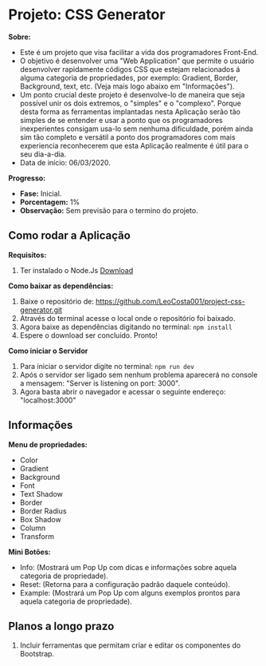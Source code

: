 # Projeto: CSS Generator
**Sobre:**
- Este é um projeto que visa facilitar a vida dos programadores Front-End.
- O objetivo é desenvolver uma "Web Application" que permite o usuário desenvolver rapidamente códigos CSS que estejam relacionados á alguma categoria de propriedades, por exemplo: Gradient, Border, Background, text, etc. (Veja mais logo abaixo em "Informações").
- Um ponto crucial deste projeto é desenvolve-lo de maneira que seja possível unir os dois extremos, o "simples" e o "complexo". Porque desta forma as ferramentas implantadas nesta Aplicação serão tão simples de se entender e usar a ponto que os programadores inexperientes consigam usa-lo sem nenhuma dificuldade, porém ainda sim tão completo e versátil a ponto dos programadores com mais experiencia reconhecerem que esta Aplicação realmente é útil para o seu dia-a-dia.
- Data de início: 06/03/2020.

**Progresso:**
- **Fase:** Inicial.
- **Porcentagem:** 1%
- **Observação:** Sem previsão para o termino do projeto.

## Como rodar a Aplicação

**Requisitos:** 
1. Ter instalado o Node.Js [Download](https://nodejs.org/en/download/)

**Como baixar as dependências:**
1. Baixe o repositório de: https://github.com/LeoCosta001/project-css-generator.git
2. Através do terminal acesse o local onde o repositório foi baixado.
3. Agora baixe as dependências digitando no terminal: `npm install`
4. Espere o download ser concluído.
Pronto!

**Como iniciar o Servidor**
1. Para iniciar o servidor digite no terminal: `npm run dev`
2. Após o servidor ser ligado sem nenhum problema aparecerá no console a mensagem: "Server is listening on port: 3000".
3. Agora basta abrir o navegador e acessar o seguinte endereço: "localhost:3000"

## Informações
**Menu de propriedades:**
- Color
- Gradient
- Background
- Font
- Text Shadow
- Border
- Border Radius
- Box Shadow
- Column
- Transform

**Mini Botões:**
- Info: (Mostrará um Pop Up com dicas e informações sobre aquela categoria de propriedade).
- Reset: (Retorna para a configuração padrão daquele conteúdo).
- Example: (Mostrará um Pop Up com alguns exemplos prontos para aquela categoria de propriedade).

## Planos a longo prazo
1. Incluir ferramentas que permitam criar e editar os componentes do Bootstrap.
